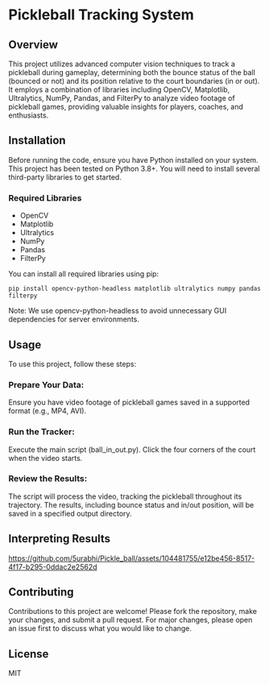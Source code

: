 # Pickleball Tracking System

## Overview

This project utilizes advanced computer vision techniques to track a pickleball during gameplay, determining both the bounce status of the ball (bounced or not) and its position relative to the court boundaries (in or out). It employs a combination of libraries including OpenCV, Matplotlib, Ultralytics, NumPy, Pandas, and FilterPy to analyze video footage of pickleball games, providing valuable insights for players, coaches, and enthusiasts.

## Installation

Before running the code, ensure you have Python installed on your system. This project has been tested on Python 3.8+. You will need to install several third-party libraries to get started.

### Required Libraries

- OpenCV
- Matplotlib
- Ultralytics
- NumPy
- Pandas
- FilterPy

You can install all required libraries using pip:

```
pip install opencv-python-headless matplotlib ultralytics numpy pandas filterpy
```
Note: We use opencv-python-headless to avoid unnecessary GUI dependencies for server environments.

## Usage
To use this project, follow these steps:

### Prepare Your Data: 
Ensure you have video footage of pickleball games saved in a supported format (e.g., MP4, AVI).

### Run the Tracker: 
Execute the main script (ball_in_out.py). Click the four corners of the court when the video starts.

### Review the Results: 
The script will process the video, tracking the pickleball throughout its trajectory. The results, including bounce status and in/out position, will be saved in a specified output directory.

## Interpreting Results



https://github.com/5urabhi/Pickle_ball/assets/104481755/e12be456-8517-4f17-b295-0ddac2e2562d



## Contributing
Contributions to this project are welcome! Please fork the repository, make your changes, and submit a pull request. For major changes, please open an issue first to discuss what you would like to change.

## License
MIT

